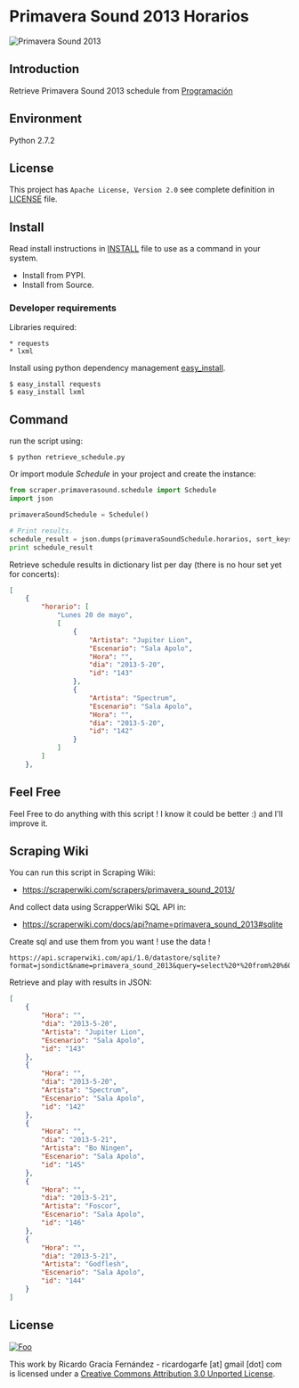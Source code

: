 # Primavera Sound 2013 Horarios
![Primavera Sound 2013](http://primaverasound.com/ps/images/320x310_psbcn.jpg)
## Introduction

Retrieve Primavera Sound 2013 schedule from [Programación](http://www.primaverasound.es/programacion)

## Environment

Python 2.7.2

## License

This project has ``Apache License, Version 2.0`` see complete definition in [LICENSE](https://raw.github.com/ricardogarfe/primaverasound/master/LICENSE) file.

## Install

Read install instructions in [INSTALL](https://github.com/ricardogarfe/primaverasound/blob/master/INSTALL.md) file to use as a command in your system.

* Install from PYPI.
* Install from Source.

### Developer requirements

Libraries required:

    * requests
    * lxml
    
Install using python dependency management [easy_install](http://peak.telecommunity.com/DevCenter/EasyInstall).
```shell
$ easy_install requests
$ easy_install lxml
```
## Command

run the script using:
```shell
$ python retrieve_schedule.py
```

Or import module *Schedule* in your project and create the instance:
```python
from scraper.primaverasound.schedule import Schedule
import json

primaveraSoundSchedule = Schedule()

# Print results.
schedule_result = json.dumps(primaveraSoundSchedule.horarios, sort_keys=True, indent=4)
print schedule_result
```

Retrieve schedule results in dictionary list per day (there is no hour set yet for concerts):
```json
[
    {
        "horario": [
            "Lunes 20 de mayo", 
            [
                {
                    "Artista": "Jupiter Lion", 
                    "Escenario": "Sala Apolo", 
                    "Hora": "", 
                    "dia": "2013-5-20", 
                    "id": "143"
                }, 
                {
                    "Artista": "Spectrum", 
                    "Escenario": "Sala Apolo", 
                    "Hora": "", 
                    "dia": "2013-5-20", 
                    "id": "142"
                }
            ]
        ]
    }, 
```

## Feel Free

Feel Free to do anything with this script ! I know it could be better :) and I'll improve it.

## Scraping Wiki

You can run this script in Scraping Wiki:

* https://scraperwiki.com/scrapers/primavera_sound_2013/

And collect data using ScrapperWiki SQL API in:

* https://scraperwiki.com/docs/api?name=primavera_sound_2013#sqlite

Create sql and use them from you want ! use the data !

```url
https://api.scraperwiki.com/api/1.0/datastore/sqlite?format=jsondict&name=primavera_sound_2013&query=select%20*%20from%20%60swdata%60%20limit%205
```

Retrieve and play with results in JSON:

```json
[
    {
        "Hora": "",
        "dia": "2013-5-20",
        "Artista": "Jupiter Lion",
        "Escenario": "Sala Apolo",
        "id": "143"
    },
    {
        "Hora": "",
        "dia": "2013-5-20",
        "Artista": "Spectrum",
        "Escenario": "Sala Apolo",
        "id": "142"
    },
    {
        "Hora": "",
        "dia": "2013-5-21",
        "Artista": "Bo Ningen",
        "Escenario": "Sala Apolo",
        "id": "145"
    },
    {
        "Hora": "",
        "dia": "2013-5-21",
        "Artista": "Foscor",
        "Escenario": "Sala Apolo",
        "id": "146"
    },
    {
        "Hora": "",
        "dia": "2013-5-21",
        "Artista": "Godflesh",
        "Escenario": "Sala Apolo",
        "id": "144"
    }
]
```
## License

<a href="http://creativecommons.org/licenses/by/3.0/" rel="Creative Commons Attribution 3.0">![Foo](http://i.creativecommons.org/l/by/3.0/88x31.png)</a>

This work by Ricardo Gracía Fernández - ricardogarfe [at] gmail [dot] com is licensed under a [Creative Commons Attribution 3.0 Unported License](http://creativecommons.org/licenses/by/3.0/).

